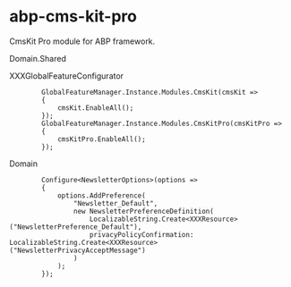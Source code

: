 # abp-cms-kit-pro

CmsKit Pro module for ABP framework.

Domain.Shared

XXXGlobalFeatureConfigurator

            GlobalFeatureManager.Instance.Modules.CmsKit(cmsKit =>
            {
                cmsKit.EnableAll();
            });
            GlobalFeatureManager.Instance.Modules.CmsKitPro(cmsKitPro =>
            {
                cmsKitPro.EnableAll();
            });

Domain

            Configure<NewsletterOptions>(options =>
            {
                options.AddPreference(
                    "Newsletter_Default",
                    new NewsletterPreferenceDefinition(
                        LocalizableString.Create<XXXResource>("NewsletterPreference_Default"),
                        privacyPolicyConfirmation: LocalizableString.Create<XXXResource>("NewsletterPrivacyAcceptMessage")
                    )
                );
            });
